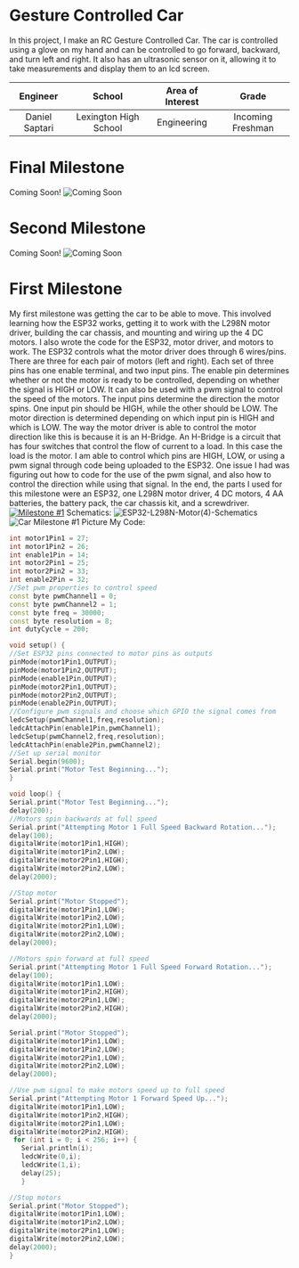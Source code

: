 ﻿# Gesture Controlled Car
In this project, I make an RC Gesture Controlled Car. The car is controlled using a glove on my hand and can be controlled to go forward, backward, and turn left and right. It also has an ultrasonic sensor on it, allowing it to take measurements and display them to an lcd screen.

| **Engineer** | **School** | **Area of Interest** | **Grade** |
|:--:|:--:|:--:|:--:|
| Daniel Saptari | Lexington High School | Engineering | Incoming Freshman

# Final Milestone
Coming Soon!
![Coming Soon](https://images.squarespace-cdn.com/content/v1/591fd77d29687fd09cca478b/1555546030336-YXVPG30KTCM92JW89UTL/ke17ZwdGBToddI8pDm48kDrQ9tfdcvPUv7NgXGP4R2R7gQa3H78H3Y0txjaiv_0fDoOvxcdMmMKkDsyUqMSsMWxHk725yiiHCCLfrh8O1z4YTzHvnKhyp6DaNYroOW3ZGjoBKy3azqku80C789l0gmXcXvEVFTLbYX9CdVcGe4zwrosjp5YtnrvbmlM1LFKb7wNXE8lRZ0Z8l5PIsW3Vw/AdobeStock_139559217.jpeg)

# Second Milestone
 Coming Soon!
![Coming Soon](https://images.squarespace-cdn.com/content/v1/591fd77d29687fd09cca478b/1555546030336-YXVPG30KTCM92JW89UTL/ke17ZwdGBToddI8pDm48kDrQ9tfdcvPUv7NgXGP4R2R7gQa3H78H3Y0txjaiv_0fDoOvxcdMmMKkDsyUqMSsMWxHk725yiiHCCLfrh8O1z4YTzHvnKhyp6Da-NYroOW3ZGjoBKy3azqku80C789l0gmXcXvEVFTLbYX9CdVcGe4zwrosjp5YtnrvbmlM1LFKb7wNXE8lRZ0Z8l5PIsW3Vw/AdobeStock_139559217.jpeg)
# First Milestone
My first milestone was getting the car to be able to move. This involved learning how the ESP32 works, getting it to work with the L298N motor driver, building the car chassis, and mounting and wiring up the 4 DC motors. I also wrote the code for the ESP32, motor driver, and motors to work. The ESP32 controls what the motor driver does through 6 wires/pins. There are three for each pair of motors (left and right). Each set of three pins has one enable terminal, and two input pins. The enable pin determines whether or not the motor is ready to be controlled, depending on whether the signal is HIGH or LOW. It can also be used with a pwm signal to control the speed of the motors. The input pins determine the direction the motor spins. One input pin should be HIGH, while the other should be LOW. The motor direction is determined depending on which input pin is HIGH and which is LOW. The way the motor driver is able to control the motor direction like this is because it is an H-Bridge. An H-Bridge is a circuit that has four switches that control the flow of current to a load. In this case the load is the motor. I am able to control which pins are HIGH, LOW, or using a pwm signal through code being uploaded to the ESP32. One issue I had was figuring out how to code for the use of the pwm signal, and also how to control the direction while using that signal. In the end, the parts I used for this milestone were an ESP32, one L298N motor driver, 4 DC motors, 4 AA batteries, the battery pack, the car chassis kit, and a screwdriver.
[![Milestone #1](https://res.cloudinary.com/marcomontalbano/image/upload/v1626378643/video_to_markdown/images/youtube--YWbhqKimJSA-c05b58ac6eb4c4700831b2b3070cd403.jpg)](https://www.youtube.com/watch?v=YWbhqKimJSA "Milestone #1")
Schematics:
![ESP32-L298N-Motor(4)-Schematics](https://user-images.githubusercontent.com/87206873/125861398-ce9c9933-9027-46c3-ac5f-727f8acb9a88.jpg)
![Car Milestone #1 Picture](https://user-images.githubusercontent.com/87206873/125862108-9747a757-2350-45e2-a597-5f9d5013f07b.jpg)
My Code:
```c++ //Define the GPIO pins the motor input and enable pins are connected to
int motor1Pin1 = 27;
int motor1Pin2 = 26;
int enable1Pin = 14;
int motor2Pin1 = 25;
int motor2Pin2 = 33;
int enable2Pin = 32;
//Set pwm properties to control speed
const byte pwmChannel1 = 0;
const byte pwmChannel2 = 1;
const byte freq = 30000;
const byte resolution = 8;
int dutyCycle = 200;

void setup() {
//Set ESP32 pins connected to motor pins as outputs
pinMode(motor1Pin1,OUTPUT);
pinMode(motor1Pin2,OUTPUT);
pinMode(enable1Pin,OUTPUT);
pinMode(motor2Pin1,OUTPUT);
pinMode(motor2Pin2,OUTPUT);
pinMode(enable2Pin,OUTPUT);
//Configure pwm signals and choose which GPIO the signal comes from
ledcSetup(pwmChannel1,freq,resolution);
ledcAttachPin(enable1Pin,pwmChannel1);
ledcSetup(pwmChannel2,freq,resolution);
ledcAttachPin(enable2Pin,pwmChannel2);
//Set up serial monitor
Serial.begin(9600);
Serial.print("Motor Test Beginning...");
}

void loop() {
Serial.print("Motor Test Beginning...");
delay(200);
//Motors spin backwards at full speed
Serial.print("Attempting Motor 1 Full Speed Backward Rotation...");
delay(100);
digitalWrite(motor1Pin1,HIGH);
digitalWrite(motor1Pin2,LOW);
digitalWrite(motor2Pin1,HIGH);
digitalWrite(motor2Pin2,LOW);
delay(2000);

//Stop motor
Serial.print("Motor Stopped");
digitalWrite(motor1Pin1,LOW);
digitalWrite(motor1Pin2,LOW);
digitalWrite(motor2Pin1,LOW);
digitalWrite(motor2Pin2,LOW);
delay(2000);

//Motors spin forward at full speed
Serial.print("Attempting Motor 1 Full Speed Forward Rotation...");
delay(100);
digitalWrite(motor1Pin1,LOW);
digitalWrite(motor1Pin2,HIGH);
digitalWrite(motor2Pin1,LOW);
digitalWrite(motor2Pin2,HIGH);
delay(2000);

Serial.print("Motor Stopped");
digitalWrite(motor1Pin1,LOW);
digitalWrite(motor1Pin2,LOW);
digitalWrite(motor2Pin1,LOW);
digitalWrite(motor2Pin2,LOW);
delay(2000);

//Use pwm signal to make motors speed up to full speed
Serial.print("Attempting Motor 1 Forward Speed Up...");
digitalWrite(motor1Pin1,LOW);
digitalWrite(motor1Pin2,HIGH);
digitalWrite(motor2Pin1,LOW);
digitalWrite(motor2Pin2,HIGH);
 for (int i = 0; i < 256; i++) {
   Serial.println(i);
   ledcWrite(0,i);
   ledcWrite(1,i);
   delay(25);
   }

//Stop motors
Serial.print("Motor Stopped");
digitalWrite(motor1Pin1,LOW);
digitalWrite(motor1Pin2,LOW);
digitalWrite(motor2Pin1,LOW);
digitalWrite(motor2Pin2,LOW);
delay(2000);
}
```
